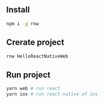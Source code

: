 ## Install
```sh
npm i -g rnw
```

## Crerate project

```sh
rnw HelloReactNativeWeb
```

## Run project

```sh
yarn web # run react
yarn ios # run react-native of ios
```
